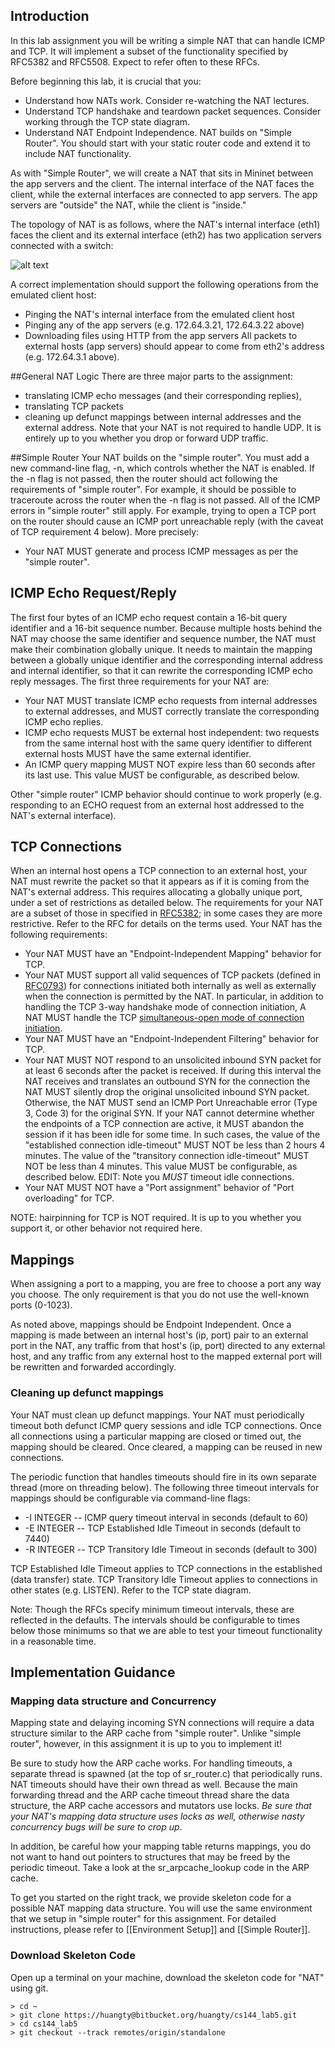 ## Introduction 
In this lab assignment you will be writing a simple NAT that can handle ICMP and TCP. It will implement a subset of the functionality specified by RFC5382 and RFC5508. Expect to refer often to these RFCs.

Before beginning this lab, it is crucial that you:
* Understand how NATs work. Consider re-watching the NAT lectures.
* Understand TCP handshake and teardown packet sequences. Consider working through the TCP state diagram.
* Understand NAT Endpoint Independence.
NAT builds on "Simple Router". You should start with your static router code and extend it to include NAT functionality.

As with "Simple Router", we will create a NAT that sits in Mininet between the app servers and the client.  The internal interface of the NAT faces the client, while the external interfaces are connected to app servers. The app servers are "outside" the NAT, while the client is "inside."  

The topology of NAT is as follows, where the NAT's internal interface (eth1) faces the client and its external interface (eth2) has two application servers connected with a switch:

![alt text](http://yuba.stanford.edu/~huangty/mininet/nat_topo.png "Topology for NAT")


A correct implementation should support the following operations from the emulated client host:

* Pinging the NAT's internal interface from the emulated client host
* Pinging any of the app servers (e.g. 172.64.3.21, 172.64.3.22 above)
* Downloading files using HTTP from the app servers
All packets to external hosts (app servers) should appear to come from eth2's address (e.g. 172.64.3.1 above).


##General NAT Logic
There are three major parts to the assignment:

* translating ICMP echo messages (and their corresponding replies),
* translating TCP packets
* cleaning up defunct mappings between internal addresses and the external address.
Note that your NAT is not required to handle UDP. It is entirely up to you whether you drop or forward UDP traffic.

##Simple Router
Your NAT builds on the "simple router". You must add a new command-line flag, -n, which controls whether the NAT is enabled. If the -n flag is not passed, then the router should act following the requirements of "simple router". For example, it should be possible to traceroute across the router when the -n flag is not passed. All of the ICMP errors in "simple router" still apply. For example, trying to open a TCP port on the router should cause an ICMP port unreachable reply (with the caveat of TCP requirement 4 below). More precisely:

* Your NAT MUST generate and process ICMP messages as per the "simple router".

## ICMP Echo Request/Reply
The first four bytes of an ICMP echo request contain a 16-bit query identifier and a 16-bit sequence number. Because multiple hosts behind the NAT may choose the same identifier and sequence number, the NAT must make their combination globally unique. It needs to maintain the mapping between a globally unique identifier and the corresponding internal address and internal identifier, so that it can rewrite the corresponding ICMP echo reply messages. The first three requirements for your NAT are:

* Your NAT MUST translate ICMP echo requests from internal addresses to external addresses, and MUST correctly translate the corresponding ICMP echo replies.
* ICMP echo requests MUST be external host independent: two requests from the same internal host with the same query identifier to different external hosts MUST have the same external identifier.
* An ICMP query mapping MUST NOT expire less than 60 seconds after its last use. This value MUST be configurable, as described below.

Other "simple router" ICMP behavior should continue to work properly (e.g. responding to an ECHO request from an external host addressed to the NAT's external interface).

## TCP Connections
When an internal host opens a TCP connection to an external host, your NAT must rewrite the packet so that it appears as if it is coming from the NAT's external address. This requires allocating a globally unique port, under a set of restrictions as detailed below. The requirements for your NAT are a subset of those in specified in [RFC5382](https://tools.ietf.org/html/rfc5382); in some cases they are more restrictive. Refer to the RFC for details on the terms used. Your NAT has the following requirements:

* Your NAT MUST have an "Endpoint-Independent Mapping" behavior for TCP.
* Your NAT MUST support all valid sequences of TCP packets (defined in [RFC0793](http://tools.ietf.org/html/rfc793)) for connections initiated both internally as well as externally when the connection is permitted by the NAT. In particular, in addition to handling the TCP 3-way handshake mode of connection initiation, A NAT MUST handle the TCP [simultaneous-open mode of connection initiation](http://ttcplinux.sourceforge.net/documents/one/tcpstate/tcpstate.html).
* Your NAT MUST have an "Endpoint-Independent Filtering" behavior for TCP.
* Your NAT MUST NOT respond to an unsolicited inbound SYN packet for at least 6 seconds after the packet is received. If during this interval the NAT receives and translates an outbound SYN for the connection the NAT MUST silently drop the original unsolicited inbound SYN packet. Otherwise, the NAT MUST send an ICMP Port Unreachable error (Type 3, Code 3) for the original SYN.
If your NAT cannot determine whether the endpoints of a TCP connection are active, it MUST abandon the session if it has been idle for some time. In such cases, the value of the "established connection idle-timeout" MUST NOT be less than 2 hours 4 minutes. The value of the "transitory connection idle-timeout" MUST NOT be less than 4 minutes. This value MUST be configurable, as described below. EDIT: Note you *MUST* timeout idle connections.
* Your NAT MUST NOT have a "Port assignment" behavior of "Port overloading" for TCP.

NOTE: hairpinning for TCP is NOT required. It is up to you whether you support it, or other behavior not required here.


## Mappings
When assigning a port to a mapping, you are free to choose a port any way you choose. The only requirement is that you do not use the well-known ports (0-1023).

As noted above, mappings should be Endpoint Independent. Once a mapping is made between an internal host's (ip, port) pair to an external port in the NAT, any traffic from that host's (ip, port) directed to any external host, and any traffic from any external host to the mapped external port will be rewritten and forwarded accordingly.


### Cleaning up defunct mappings
Your NAT must clean up defunct mappings. Your NAT must periodically timeout both defunct ICMP query sessions and idle TCP connections. Once all connections using a particular mapping are closed or timed out, the mapping should be cleared. Once cleared, a mapping can be reused in new connections.

The periodic function that handles timeouts should fire in its own separate thread (more on threading below). The following three timeout intervals for mappings should be configurable via command-line flags:
* -I INTEGER -- ICMP query timeout interval in seconds (default to 60)
* -E INTEGER -- TCP Established Idle Timeout in seconds (default to 7440)
* -R INTEGER -- TCP Transitory Idle Timeout in seconds (default to 300)

TCP Established Idle Timeout applies to TCP connections in the established (data transfer) state. TCP Transitory Idle Timeout applies to connections in other states (e.g. LISTEN). Refer to the TCP state diagram.

Note: Though the RFCs specify minimum timeout intervals, these are reflected in the defaults. The intervals should be configurable to times below those minimums so that we are able to test your timeout functionality in a reasonable time.

## Implementation Guidance
### Mapping data structure and Concurrency

Mapping state and delaying incoming SYN connections will require a data structure similar to the ARP cache from "simple router". Unlike "simple router", however, in this assignment it is up to you to implement it!

Be sure to study how the ARP cache works. For handling timeouts, a separate thread is spawned (at the top of sr_router.c) that periodically runs. NAT timeouts should have their own thread as well. Because the main forwarding thread and the ARP cache timeout thread share the data structure, the ARP cache accessors and mutators use locks. *Be sure that your NAT's mapping data structure uses locks as well, otherwise nasty concurrency bugs will be sure to crop up*.

In addition, be careful how your mapping table returns mappings, you do not want to hand out pointers to structures that may be freed by the periodic timeout. Take a look at the sr_arpcache_lookup code in the ARP cache.

To get you started on the right track, we provide skeleton code for a possible NAT mapping data structure. 
You will use the same environment that we setup in "simple router" for this assignment. For detailed instructions, please refer to [[Environment Setup]] and [[Simple Router]].

### Download Skeleton Code
Open up a terminal on your machine, download the skeleton code for "NAT" using git.
```no-highlight
> cd ~
> git clone https://huangty@bitbucket.org/huangty/cs144_lab5.git
> cd cs144_lab5
> git checkout --track remotes/origin/standalone
```
